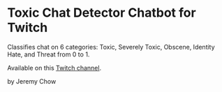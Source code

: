 # Toxic Chat Detector Chatbot for Twitch

Classifies chat on 6 categories: Toxic, Severely Toxic, Obscene, Identity Hate, and Threat from 0 to 1.

Available on this [Twitch channel](https://www.twitch.tv/popout/datatestdummy/).

by Jeremy Chow
